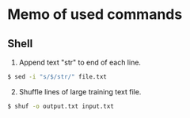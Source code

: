 # Memo of used commands

## Shell 
1. Append text "str" to end of each line.
```bash
$ sed -i "s/$/str/" file.txt
```
2. Shuffle lines of large training text file.
```bash
$ shuf -o output.txt input.txt
```
